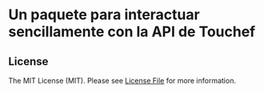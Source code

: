 # Un paquete para interactuar sencillamente con la API de Touchef



## License

The MIT License (MIT). Please see [License File](LICENSE.md) for more information.
